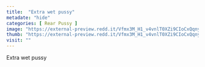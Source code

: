 ```yaml
---
title:  "Extra wet pussy"
metadate: "hide"
categories: [ Rear Pussy ]
image: "https://external-preview.redd.it/Vfmx3M_H1_v4vnlT0XZi9CIoCxQqnyWiQcC2-_5jmAo.gif?format=png8&s=073cce2df2bcd7103e2664fe0dc8e737b0203064"
thumb: "https://external-preview.redd.it/Vfmx3M_H1_v4vnlT0XZi9CIoCxQqnyWiQcC2-_5jmAo.gif?width=108&crop=smart&format=png8&s=7a556b8b9df58126abfbd8762de99f817e63e6ed"
visit: ""
---
```

Extra wet pussy
